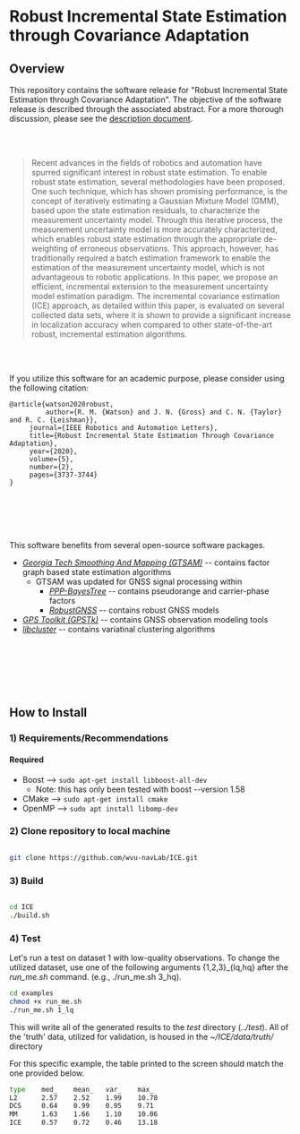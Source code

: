 # Robust Incremental State Estimation through Covariance Adaptation

## Overview

This repository contains the software release for "Robust Incremental State Estimation through Covariance Adaptation". The objective of the software release is described through the associated abstract. For a more thorough discussion, please see the [description document](https://github.com/wvu-navLab/ICE/blob/master/description.pdf).

<br/>
<br/>


> Recent advances in the fields of robotics and automation have spurred significant interest in robust state estimation. To enable robust state estimation, several methodologies have been proposed. One such technique, which has shown promising performance, is the concept of iteratively estimating a Gaussian Mixture Model (GMM), based upon the state estimation residuals, to characterize the measurement uncertainty model. Through this iterative process, the measurement uncertainty model is more accurately characterized, which enables robust state estimation through the appropriate de-weighting of erroneous observations. This approach, however, has traditionally required a batch estimation framework to enable the estimation of the measurement uncertainty model, which is not advantageous to robotic applications. In this paper, we propose an efficient, incremental  extension to the measurement uncertainty model estimation paradigm. The incremental covariance estimation (ICE) approach, as detailed within this paper, is evaluated on several collected data sets, where it is shown to provide a significant increase in localization accuracy when compared to other state-of-the-art robust, incremental estimation algorithms.


<br/>
<br/>

If you utilize this software for an academic purpose, please consider using the following citation:
```
@article{watson2020robust,
         author={R. M. {Watson} and J. N. {Gross} and C. N. {Taylor} and R. C. {Leishman}},
	 journal={IEEE Robotics and Automation Letters},
	 title={Robust Incremental State Estimation Through Covariance Adaptation},
	 year={2020},
	 volume={5},
	 number={2},
	 pages={3737-3744}
}
```

<br/>
<br/>


<br/>
<br/>

This software benefits from several open-source software packages.
* [*Georgia Tech Smoothing And Mapping (GTSAM)*](https://bitbucket.org/gtborg/gtsam/src/develop/) -- contains factor graph based state estimation algorithms
	* GTSAM was updated for GNSS signal processing within
	    *  [*PPP-BayesTree*](https://github.com/wvu-navLab/PPP-BayesTree) -- contains pseudorange and carrier-phase factors
	    *  [*RobustGNSS*](https://github.com/wvu-navLab/RobustGNSS) -- contains robust GNSS models
* [*GPS Toolkit (GPSTk)*](http://www.gpstk.org/bin/view/Documentation/WebHome) -- contains GNSS observation modeling tools
* [*libcluster*](https://github.com/dsteinberg/libcluster) -- contains variatinal clustering algorithms


<br/>
<br/>
<br/>

<!--
If you utilze this software for an academic purpose, please consider using the following citation:
-->
<!--
```
@article{ watson2019robust,
        title={Robust Incremental State Estimation through Covariance Adaptation},
        author={Watson, Ryan M and Gross, Jason N and Taylor, Clark N and Leishman, Robert C},
        journal={arXiv preprint},
        year={2019}
       }
```
-->

<br/>
<br/>

## How to Install


### 1) Requirements/Recommendations

#### Required
* Boost -->  ```` sudo apt-get install libboost-all-dev ````
	* Note: this has only been tested with boost --version 1.58
* CMake -->  ```` sudo apt-get install cmake ````
* OpenMP --> ```` sudo apt install libomp-dev ````


### 2) Clone repository to local machine
````bash

git clone https://github.com/wvu-navLab/ICE.git

````

### 3) Build

````bash

cd ICE
./build.sh

````

### 4) Test

Let's run a test on dataset 1 with low-quality observations. To change the utilized dataset, use one of the following arguments {1,2,3}_{lq,hq} after the *run_me.sh* command. (e.g., ./run_me.sh 3_hq).


````bash
cd examples
chmod +x run_me.sh
./run_me.sh 1_lq
````

This will write all of the generated results to the *test* directory (*../test*). All of the 'truth' data, utilized for validation, is housed in the *~/ICE/data/truth/* directory

For this specific example, the table printed to the screen should match the one provided below.

````bash
type    med_    mean_   var_    max_
L2      2.57    2.52    1.99    10.78
DCS     0.64    0.99    0.95    9.71
MM      1.63    1.66    1.10    10.06
ICE     0.57    0.72    0.46    13.18
````
